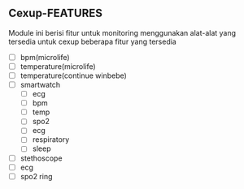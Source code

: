 ## Cexup-FEATURES

Module ini berisi fitur untuk monitoring menggunakan alat-alat yang tersedia untuk cexup
beberapa fitur yang tersedia

- [ ] bpm(microlife)
- [ ] temperature(microlife)
- [ ] temperature(continue winbebe)
- [ ] smartwatch
    - [ ] ecg
    - [ ] bpm
    - [ ] temp
    - [ ] spo2
    - [ ] ecg
    - [ ] respiratory
    - [ ] sleep
- [ ] stethoscope
- [ ] ecg
- [ ] spo2 ring